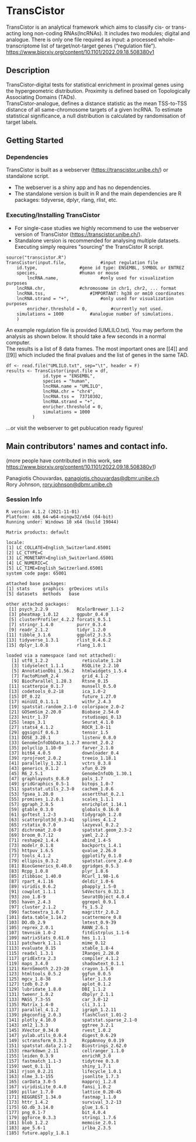 # TransCistor

TransCistor is an analytical framework which aims to classify cis- or trans-acting long non-coding RNAs(lncRNAs). It includes two modules; digital and analogue. There is only one file required as input: a processed whole-transcriptome list of target/not-target genes (“regulation file”).
https://www.biorxiv.org/content/10.1101/2022.09.18.508380v1
## Description

TransCistor-digital tests for statistical enrichment in proximal genes using the hypergeometric distribution. Proximity is defined based on Topologically Associating Domains (TADs). \
TransCistor-analogue, defines a distance statistic as the mean TSS-to-TSS distance of all same-chromosome targets of a given lncRNA. To estimate statistical significance, a null distribution is calculated by randomisation of target labels.

## Getting Started

### Dependencies

TransCistor is built as a webserver (https://transcistor.unibe.ch/) or standalone script.
* The webserver is a shiny app and has no dependencies.
* The standalone version is built in R and the main dependencies are R packages: tidyverse, dplyr, rlang, rlist, etc.


### Executing/Installing TransCistor

* For single-case studies we highly recommend to use the webserver version of TransCistor (https://transcistor.unibe.ch/). 
* Standalone version is recommended for analysing multiple datasets. Executing simply requires "sourcing" the TransCistor R script.

``` 
source("transcistor.R")
TransCistor(input.file, 			#input regulation file
	id.type, 				#gene id type: ENSEMBL, SYMBOL or ENTREZ
	species, 				#human or mouse
        lncRNA.name,	 			#only used for visualization purposes
	lncRNA.chr,	  			#chromosome in chr1, chr2, ... format
	lncRNA.tss, 				#IMPORTANT: hg38 or mm10 coordinates	
	lncRNA.strand = "+",			#only used for visualization purposes
        enricher.threshold = 0, 		#currently not used.
	simulations = 1000	 		#analogue number of simulations. 
	)
```

An example regulation file is provided (UMLILO.txt). You may perform the analysis as shown below. It should take a few seconds in a normal computer. \
The results is a list of 8 data frames. The most important ones are [[4]] and [[9]] which included the final pvalues and the list of genes in the same TAD.

``` 
df <- read.file("UMLILO.txt", sep="\t", header = F)
results <- TransCistor(input.file = df, 			
              id.type = "ENSEMBL", 				
              species = "human", 				
              lncRNA.name = "UMLILO", 			
              lncRNA.chr = "chr4",  			
              lncRNA.tss =  73710302, 				
              lncRNA.strand = "+",	
              enricher.threshold = 0, 
              simulations = 1000 		 
  	      )

```

...or visit the webserver to get publucation ready figures!

## Main contributors' names and contact info. 

(more people have contributed in this work, see https://www.biorxiv.org/content/10.1101/2022.09.18.508380v1)

Panagiotis Chouvardas, panagiotis.chouvardas@dbmr.unibe.ch\
Rory Johnson, rory.johnson@dbmr.unibe.ch

### Session Info

```
R version 4.1.2 (2021-11-01)
Platform: x86_64-w64-mingw32/x64 (64-bit)
Running under: Windows 10 x64 (build 19044)

Matrix products: default

locale:
[1] LC_COLLATE=English_Switzerland.65001 
[2] LC_CTYPE=C                           
[3] LC_MONETARY=English_Switzerland.65001
[4] LC_NUMERIC=C                         
[5] LC_TIME=English_Switzerland.65001    
system code page: 65001

attached base packages:
[1] stats     graphics  grDevices utils    
[5] datasets  methods   base     

other attached packages:
 [1] psych_2.2.9           RColorBrewer_1.1-2   
 [3] pheatmap_1.0.12       ggpubr_0.4.0         
 [5] clusterProfiler_4.2.2 forcats_0.5.1        
 [7] stringr_1.4.0         purrr_0.3.4          
 [9] readr_2.1.2           tidyr_1.2.0          
[11] tibble_3.1.6          ggplot2_3.3.5        
[13] tidyverse_1.3.1       rlist_0.4.6.2        
[15] dplyr_1.0.8           rlang_1.0.1          

loaded via a namespace (and not attached):
  [1] utf8_1.2.2             reticulate_1.24       
  [3] tidyselect_1.1.1       RSQLite_2.2.10        
  [5] AnnotationDbi_1.56.2   htmlwidgets_1.5.4     
  [7] FactoMineR_2.4         grid_4.1.2            
  [9] BiocParallel_1.28.3    Rtsne_0.15            
 [11] scatterpie_0.1.7       munsell_0.5.0         
 [13] codetools_0.2-18       ica_1.0-2             
 [15] DT_0.22                future_1.27.0         
 [17] miniUI_0.1.1.1         withr_2.4.3           
 [19] spatstat.random_2.1-0  colorspace_2.0-2      
 [21] GOSemSim_2.20.0        Biobase_2.54.0        
 [23] knitr_1.37             rstudioapi_0.13       
 [25] leaps_3.1              Seurat_4.1.0          
 [27] stats4_4.1.2           ROCR_1.0-11           
 [29] ggsignif_0.6.3         tensor_1.5            
 [31] DOSE_3.20.1            listenv_0.8.0         
 [33] GenomeInfoDbData_1.2.7 mnormt_2.0.2          
 [35] polyclip_1.10-0        farver_2.1.0          
 [37] bit64_4.0.5            downloader_0.4        
 [39] rprojroot_2.0.2        treeio_1.18.1         
 [41] parallelly_1.32.1      vctrs_0.3.8           
 [43] generics_0.1.2         xfun_0.29             
 [45] R6_2.5.1               GenomeInfoDb_1.30.1   
 [47] graphlayouts_0.8.0     pals_1.7              
 [49] gridGraphics_0.5-1     bitops_1.0-7          
 [51] spatstat.utils_2.3-0   cachem_1.0.6          
 [53] fgsea_1.20.0           assertthat_0.2.1      
 [55] promises_1.2.0.1       scales_1.1.1          
 [57] ggraph_2.0.5           enrichplot_1.14.1     
 [59] gtable_0.3.0           globals_0.16.0        
 [61] goftest_1.2-3          tidygraph_1.2.0       
 [63] scatterplot3d_0.3-41   splines_4.1.2         
 [65] rstatix_0.7.0          lazyeval_0.2.2        
 [67] dichromat_2.0-0        spatstat.geom_2.3-2   
 [69] broom_0.7.12           yaml_2.2.2            
 [71] reshape2_1.4.4         abind_1.4-5           
 [73] modelr_0.1.8           backports_1.4.1       
 [75] httpuv_1.6.5           qvalue_2.26.0         
 [77] tools_4.1.2            ggplotify_0.1.0       
 [79] ellipsis_0.3.2         spatstat.core_2.4-0   
 [81] BiocGenerics_0.40.0    ggridges_0.5.3        
 [83] Rcpp_1.0.8             plyr_1.8.6            
 [85] zlibbioc_1.40.0        RCurl_1.98-1.6        
 [87] rpart_4.1.16           deldir_1.0-6          
 [89] viridis_0.6.2          pbapply_1.5-0         
 [91] cowplot_1.1.1          S4Vectors_0.32.3      
 [93] zoo_1.8-9              SeuratObject_4.0.4    
 [95] haven_2.4.3            ggrepel_0.9.1         
 [97] cluster_2.1.2          fs_1.5.2              
 [99] factoextra_1.0.7       magrittr_2.0.2        
[101] data.table_1.14.2      scattermore_0.8       
[103] DO.db_2.9              lmtest_0.9-39         
[105] reprex_2.0.1           RANN_2.6.1            
[107] tmvnsim_1.0-2          fitdistrplus_1.1-6    
[109] matrixStats_0.61.0     hms_1.1.1             
[111] patchwork_1.1.1        mime_0.12             
[113] evaluate_0.15          xtable_1.8-4          
[115] readxl_1.3.1           IRanges_2.28.0        
[117] gridExtra_2.3          compiler_4.1.2        
[119] maps_3.4.0             shadowtext_0.1.1      
[121] KernSmooth_2.23-20     crayon_1.5.0          
[123] htmltools_0.5.2        ggfun_0.0.5           
[125] mgcv_1.8-38            later_1.3.0           
[127] tzdb_0.2.0             aplot_0.1.2           
[129] lubridate_1.8.0        DBI_1.1.2             
[131] tweenr_1.0.2           dbplyr_2.1.1          
[133] MASS_7.3-55            car_3.0-12            
[135] Matrix_1.4-0           cli_3.1.1             
[137] parallel_4.1.2         igraph_1.2.11         
[139] pkgconfig_2.0.3        flashClust_1.01-2     
[141] plotly_4.10.0          spatstat.sparse_2.1-0 
[143] xml2_1.3.3             ggtree_3.2.1          
[145] XVector_0.34.0         rvest_1.0.2           
[147] yulab.utils_0.0.4      digest_0.6.29         
[149] sctransform_0.3.3      RcppAnnoy_0.0.19      
[151] spatstat.data_2.1-2    Biostrings_2.62.0     
[153] rmarkdown_2.11         cellranger_1.1.0      
[155] leiden_0.3.9           enrichR_3.0           
[157] fastmatch_1.1-3        tidytree_0.3.8        
[159] uwot_0.1.11            shiny_1.7.1           
[161] rjson_0.2.21           lifecycle_1.0.1       
[163] nlme_3.1-155           jsonlite_1.7.3        
[165] carData_3.0-5          mapproj_1.2.8         
[167] viridisLite_0.4.0      fansi_1.0.2           
[169] pillar_1.7.0           lattice_0.20-45       
[171] KEGGREST_1.34.0        fastmap_1.1.0         
[173] httr_1.4.2             survival_3.2-13       
[175] GO.db_3.14.0           glue_1.6.1            
[177] png_0.1-7              bit_4.0.4             
[179] ggforce_0.3.3          stringi_1.7.6         
[181] blob_1.2.2             memoise_2.0.1         
[183] ape_5.6-1              irlba_2.3.5           
[185] future.apply_1.8.1    
```



